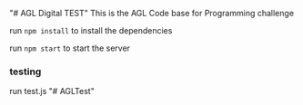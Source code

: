 "# AGL Digital TEST" 
This is the AGL Code base for Programming challenge

run `npm install` to install the dependencies

run `npm start` to start the server

### testing ###

run test.js
"# AGLTest" 
